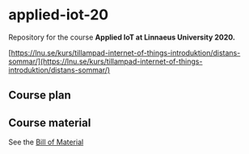 # applied-iot-20


Repository for the course **Applied IoT at Linnaeus University 2020.**

[https://lnu.se/kurs/tillampad-internet-of-things-introduktion/distans-sommar/](https://lnu.se/kurs/tillampad-internet-of-things-introduktion/distans-sommar/)

## Course plan

## Course material

See the [Bill of Material](BOM.md)